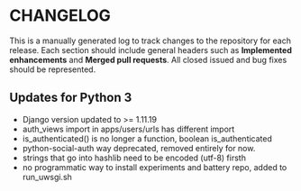 # CHANGELOG

This is a manually generated log to track changes to the repository for each release. 
Each section should include general headers such as **Implemented enhancements** 
and **Merged pull requests**. All closed issued and bug fixes should be 
represented.

## Updates for Python 3
 - Django version updated to >= 1.11.19
 - auth_views import in apps/users/urls has different import
 - is_authenticated() is no longer a function, boolean is_authenticated
 - python-social-auth way deprecated, removed entirely for now.
 - strings that go into hashlib need to be encoded (utf-8) firsth
 - no programmatic way to install experiments and battery repo, added to run_uwsgi.sh
